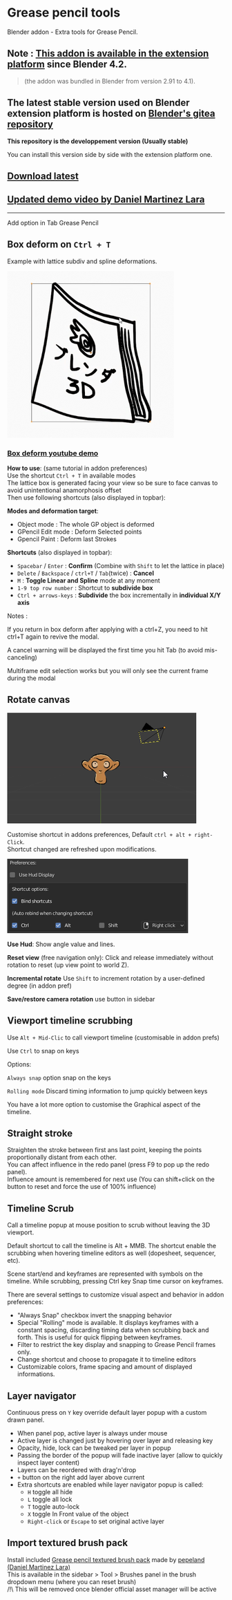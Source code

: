 # Grease pencil tools

Blender addon - Extra tools for Grease Pencil.

## Note : [This addon is available in the extension platform](https://extensions.blender.org/add-ons/grease-pencil-tools/) since Blender 4.2.

> (the addon was bundled in Blender from version 2.91 to 4.1).

## The latest stable version used on Blender extension platform is hosted on [Blender's gitea repository](https://projects.blender.org/extensions/greasepencil_tools)

**This repository is the developpement version (Usually stable)**


You can install this version side by side with the extension platform one.

## [Download latest](https://github.com/Pullusb/greasepencil-addon/archive/master.zip)

## [Updated demo video by Daniel Martinez Lara](https://vimeo.com/467073917)

<!-- Want to support me? [Check this page](http://www.samuelbernou.fr/donate) -->

---

Add option in Tab Grease Pencil

## Box deform on `Ctrl + T`

Example with lattice subdiv and spline deformations.

![box demo](https://github.com/Pullusb/images_repo/raw/master/box_deform_demo.gif)

### [Box deform youtube demo](https://youtu.be/gY9Ni5r6bc8)

**How to use**: (same tutorial in addon preferences)  
Use the shortcut `Ctrl + T` in available modes  
The lattice box is generated facing your view so be sure to face canvas to avoid unintentional anamorphosis offset  
Then use following shortcuts (also displayed in topbar):  

**Modes and deformation target**:

- Object mode : The whole GP object is deformed
- GPencil Edit mode : Deform Selected points
- Gpencil Paint : Deform last Strokes
<!-- - Lattice edit : Revive the modal after a ctrl+Z (special case) -->

**Shortcuts** (also displayed in topbar):

- `Spacebar` / `Enter` : **Confirm**  (Combine with `Shift` to let the lattice in place)  
- `Delete` / `Backspace` / `ctrl+T` / `Tab`(twice) : **Cancel**  
- `M` : **Toggle Linear and Spline** mode at any moment  
- `1-9 top row number` : Shortcut to **subdivide box**  
- `Ctrl + arrows-keys` : **Subdivide** the box incrementally in **individual X/Y axis**  

Notes :

If you return in box deform after applying with a ctrl+Z, you need to hit ctrl+T again to revive the modal.

A cancel warning will be displayed the first time you hit Tab (to avoid mis-canceling)

Multiframe edit selection works but you will only see the current frame during the modal


## Rotate canvas

![demo canvas rotate gif](https://raw.githubusercontent.com/Pullusb/images_repo/master/RC_rotate_canvas_demo_view_and_cam.gif)

Customise shortcut in addons preferences, Default `ctrl + alt + right-Click`.  
Shortcut changed are refreshed upon modifications.

![preferences canvas rotate gif](https://raw.githubusercontent.com/Pullusb/images_repo/master/RC_rotate_canvas_pref_shortcut.png)

**Use Hud**: Show angle value and lines.

**Reset view** (free navigation only): Click and release immediately without rotation to reset (up view point to world Z).

**Incremental rotate** Use `Shift` to increment rotation by a user-defined degree (in addon pref)

**Save/restore camera rotation** use button in sidebar


## Viewport timeline scrubbing

Use `Alt + Mid-Clic` to call viewport timeline (customisable in addon prefs)

Use `Ctrl` to snap on keys

Options:

`Always snap` option snap on the keys

`Rolling mode` Discard timing information to jump quickly between keys

You have a lot more option to customise the Graphical aspect of the timeline.


## Straight stroke

Straighten the stroke between first ans last point, keeping the points proportionally distant from each other.  
You can affect influence in the redo panel (press F9 to pop up the redo panel).  
Influence amount is remembered for next use (You can shift+click on the button to reset and force the use of 100% influence)

## Timeline Scrub

Call a timeline popup at mouse position to scrub without leaving the 3D viewport.

Default shortcut to call the timeline is Alt + MMB.
The shortcut enable the scrubbing when hovering timeline editors as well (dopesheet, sequencer, etc).

Scene start/end and keyframes are represented with symbols on the timeline.
While scrubbing, pressing Ctrl key Snap time cursor on keyframes.

There are several settings to customize visual aspect and behavior in addon preferences:

- "Always Snap" checkbox invert the snapping behavior
- Special "Rolling" mode is available. It displays keyframes with a constant spacing, discarding timing data when scrubbing back and forth. This is useful for quick flipping between keyframes.
- Filter to restrict the key display and snapping to Grease Pencil frames only.
- Change shortcut and choose to propagate it to timeline editors
- Customizable colors, frame spacing and amount of displayed informations.

## Layer navigator

Continuous press on `Y` key override default layer popup with a custom drawn panel.

- When panel pop, active layer is always under mouse
- Active layer is changed just by hovering over layer and releasing key
- Opacity, hide, lock can be tweaked per layer in popup
- Passing the border of the popup will fade inactive layer (allow to quickly inspect layer content)
- Layers can be reordered with drag'n'drop
- `+` button on the right add layer above current
- Extra shortcuts are enabled while layer navigator popup is called:
  - `H` toggle all hide
  - `L` toggle all lock
  - `T` toggle auto-lock
  - `X` toggle In Front value of the object
  - `Right-click` or `Escape` to set original active layer

## Import textured brush pack

Install included [Grease pencil textured brush pack]((https://cloud.blender.org/p/gallery/5f235cc297f8815e74ffb90b)) made by [pepeland (Daniel Martinez Lara)](https://www.pepe-school-land.com/pepeland)  
This is available in the sidebar > Tool > Brushes panel in the brush dropdown menu (where you can reset brush)  
/!\ This will be removed once blender official asset manager will be active


<!-- 
## TODO:

idea : colorize squares according to stroke type in the layer
    -> need to be check at invoke, maybe too heavy check
    -> maybe not evaluate every stroke in layers...
-->